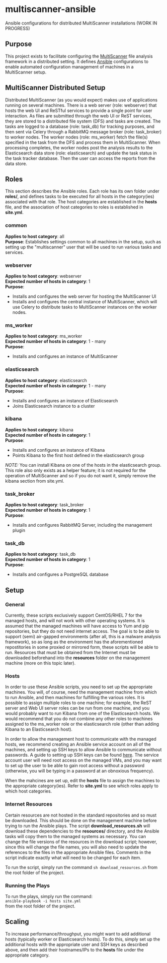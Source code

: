 # multiscanner-ansible
Ansible configurations for distributed MultiScanner installations (WORK IN PROGRESS)

## Purpose
This project exists to facilitate configuring the [MultiScanner](https://github.com/MITRECND/multiscanner) file analysis framework in a distributed setting. It defines [Ansible](https://www.ansible.com/get-started) configurations to enable automated configuration management of machines in a MultiScanner setup. 

## MultiScanner Distributed Setup
Distributed MultiScanner (as you would expect) makes use of applications running on several machines. There is a web server (role: webserver) that hosts the web UI and ReSTful services to provide a single point for user interaction. As files are submitted through the web UI or ReST services, they are stored to a distributed file system (DFS) and tasks are created. The tasks are logged to a database (role: task_db) for tracking purposes, and then sent via Celery through a RabbitMQ message broker (role: task_broker) to worker nodes. The worker nodes (role: ms_worker) fetch the file(s) specified in the task from the DFS and process them in MultiScanner. When processing completes, the worker nodes post the analysis results to the Elasticsearch data store (role: elasticsearch) and update the task status in the task tracker database. Then the user can access the reports from the data store. 


## Roles
This section describes the Ansible roles. Each role has its own folder under **roles/**, and defines tasks to be executed for all hosts in the category(ies) associated with that role. The host categories are established in the **hosts** file, and the association of host categories to roles is established in **site.yml**. 

### common
**Applies to host category**: all<br/>
**Purpose**: Establishes settings common to all machines in the setup, such as setting up the "multiscanner" user that will be used to run various tasks and services.

### webserver
**Applies to host category**: webserver<br/>
**Expected number of hosts in category**: 1<br/>
**Purpose**:
 * Installs and configures the web server for hosting the MultiScanner UI
 * Installs and configures the central instance of MultiScanner, which will use Celery to distribute tasks to MultiScanner instances on the worker nodes. 

### ms_worker
**Applies to host category**: ms_worker<br/>
**Expected number of hosts in category**: 1 - many<br/>
**Purpose**:
 * Installs and configures an instance of MultiScanner 
 
### elasticsearch
**Applies to host category**: elasticsearch<br/>
**Expected number of hosts in category**: 1 - many<br/>
**Purpose**:
 * Installs and configures an instance of Elasticsearch
 * Joins Elasticsearch instance to a cluster

### kibana
**Applies to host category**: kibana<br/>
**Expected number of hosts in category**: 1<br/>
**Purpose**:
 * Installs and configures an instance of Kibana
 * Points Kibana to the first host defined in the elasticsearch group

*NOTE:* You can install Kibana on one of the hosts in the elasticsearch group. This role also only exists as a helper feature; it is not required for the operation of MultiScanner and so if you do not want it, simply remove the kibana section from site.yml.

### task_broker
**Applies to host category**: task_broker<br/>
**Expected number of hosts in category**: 1<br/> 
**Purpose**:
 * Installs and configures RabbitMQ Server, including the management plugin
 
### task_db
**Applies to host category**: task_db<br/>
**Expected number of hosts in category**: 1<br/>
**Purpose**:
 * Installs and configures a PostgreSQL database
 


## Setup
### General
Currently, these scripts exclusively support CentOS/RHEL 7 for the managed hosts, and will not work with other operating systems. It is assumed that the managed machines will have access to Yum and pip repositories, but they do not need internet access. The goal is to be able to support (semi) air-gapped environments (after all, this is a malware analysis framework), so as long as the environment has the aforementioned repostitories in some proxied or mirrored form, these scripts will be able to run. Resources that must be obtained from the Internet must be downloaded beforehand into the **resources** folder on the management machine (more on this topic later).

### Hosts
In order to use these Ansible scripts, you need to set up the appropriate machines. You will, of course, need the management machine from which to run Ansible, and then machines for fulfilling the various roles. It is possible to assign multiple roles to one machine; for example, the ReST server and Web UI server roles can be run from one machine, and you would probably want to run Kibana from one of the Elasticsearch hosts. We would recommend that you do not combine any other roles to machines assigned to the ms_worker role or the elasticsearch role (other than adding Kibana to an Elasticsearch host).

In order to allow the management host to communicate with the managed hosts, we recommend creating an Ansible service account on all of the machines, and setting up SSH keys to allow Ansible to communicate without passwords. A guide to setting up SSH keys can be found [here](https://www.digitalocean.com/community/tutorials/how-to-set-up-ssh-keys--2). The service account user will need root access on the managed VMs, and you may want to set up the user to be able to gain root access without a password (otherwise, you will be typing in a password at an obnoxious frequency).

When the mahcines are set up, edit the **hosts** file to assign the machines to the appropriate category(ies). Refer to **site.yml** to see which roles apply to which host categories.

### Internet Resources
Certain resources are not hosted in the standard repositories and so must be downloaded. This should be done on the management machine before trying to run the Ansible plays. The script **download_resources.sh** will download these dependencies to the **resources/** directory, and the Ansible tasks will copy them to the managed systems as necessary. You can change the file versions of the resources in the download script; however, since this will change the file names, you will also need to update the references to the files in the appropriate Ansible files. Comments in the script indicate exactly what will need to be changed for each item.

To run the script, simply run the command `sh download_resources.sh` from the root folder of the project.

### Running the Plays
To run the plays, simply run the command:<br/>
`ansible-playbook -i hosts site.yml`<br/>
from the root folder of the project.

## Scaling
To increase performance/throughput, you might want to add additional hosts (typically worker or Elasticsearch hosts). To do this, simply set up the additional hosts with the appropriate user and SSH keys as described above, and then add their hostnames/IPs to the **hosts** file under the appropriate category.

